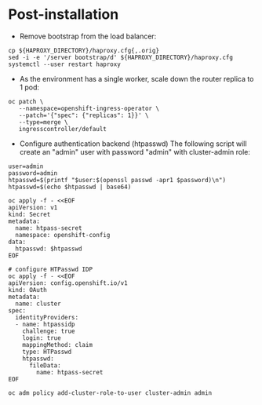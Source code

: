 # Post-installation
* Remove bootstrap from the load balancer:

```
cp ${HAPROXY_DIRECTORY}/haproxy.cfg{,.orig}
sed -i -e '/server bootstrap/d' ${HAPROXY_DIRECTORY}/haproxy.cfg
systemctl --user restart haproxy
```

* As the environment has a single worker, scale down the router replica to 1 pod:

```
oc patch \
   --namespace=openshift-ingress-operator \
   --patch='{"spec": {"replicas": 1}}' \
   --type=merge \
   ingresscontroller/default
```

* Configure authentication backend (htpasswd)
The following script will create an "admin" user with password "admin" with cluster-admin role:

```
user=admin
password=admin
htpasswd=$(printf "$user:$(openssl passwd -apr1 $password)\n")
htpasswd=$(echo $htpasswd | base64)

oc apply -f - <<EOF
apiVersion: v1
kind: Secret
metadata:
  name: htpass-secret
  namespace: openshift-config
data:
  htpasswd: $htpasswd
EOF

# configure HTPasswd IDP
oc apply -f - <<EOF
apiVersion: config.openshift.io/v1
kind: OAuth
metadata:
  name: cluster
spec:
  identityProviders:
  - name: htpassidp
    challenge: true
    login: true
    mappingMethod: claim
    type: HTPasswd
    htpasswd:
      fileData:
        name: htpass-secret
EOF

oc adm policy add-cluster-role-to-user cluster-admin admin
```
